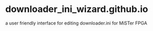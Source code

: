 # downloader_ini_wizard.github.io
a user friendly interface for editing downloader.ini for MiSTer FPGA
